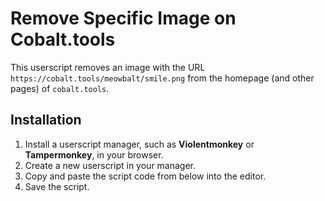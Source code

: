 # Remove Specific Image on Cobalt.tools

This userscript removes an image with the URL `https://cobalt.tools/meowbalt/smile.png` from the homepage (and other pages) of `cobalt.tools`.

## Installation

1. Install a userscript manager, such as **Violentmonkey** or **Tampermonkey**, in your browser.
2. Create a new userscript in your manager.
3. Copy and paste the script code from below into the editor.
4. Save the script.
